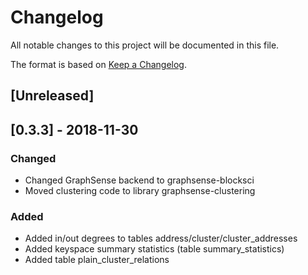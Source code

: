 # Changelog
All notable changes to this project will be documented in this file.

The format is based on [Keep a Changelog](https://keepachangelog.com/en/1.0.0/).

## [Unreleased]


## [0.3.3] - 2018-11-30

### Changed
- Changed GraphSense backend to graphsense-blocksci
- Moved clustering code to library graphsense-clustering

### Added
- Added in/out degrees to tables address/cluster/cluster_addresses
- Added keyspace summary statistics (table summary_statistics)
- Added table plain_cluster_relations
